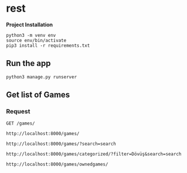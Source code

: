 # rest

**Project Installation**

```
python3 -m venv env
source env/bin/activate
pip3 install -r requirements.txt

```
## Run the app

    python3 manage.py runserver

## Get list of Games
### Request

`GET /games/`


    http://localhost:8000/games/

    http://localhost:8000/games/?search=search

    http://localhost:8000/games/categorized/?filter=Dövüş&search=search

    http://localhost:8000/games/ownedgames/

